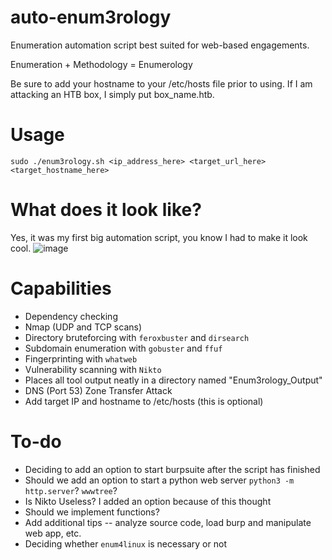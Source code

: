 # auto-enum3rology
Enumeration automation script best suited for web-based engagements.

Enumeration + Methodology = Enumerology

Be sure to add your hostname to your /etc/hosts file prior to using. If I am attacking an HTB box, I simply put box_name.htb.
# Usage
`sudo ./enum3rology.sh <ip_address_here> <target_url_here> <target_hostname_here>`
# What does it look like?
Yes, it was my first big automation script, you know I had to make it look cool.
![image](https://user-images.githubusercontent.com/42036798/234483449-da105bbc-42b0-4bd7-a07d-26bd2cc836a5.png)
# Capabilities
- Dependency checking
- Nmap (UDP and TCP scans)
- Directory bruteforcing with `feroxbuster` and `dirsearch`
- Subdomain enumeration with `gobuster` and `ffuf`
- Fingerprinting with `whatweb`
- Vulnerability scanning with `Nikto`
- Places all tool output neatly in a directory named "Enum3rology_Output"
- DNS (Port 53) Zone Transfer Attack
- Add target IP and hostname to /etc/hosts (this is optional)
# To-do
- Deciding to add an option to start burpsuite after the script has finished
- Should we add an option to start a python web server `python3 -m http.server`? `wwwtree`?
- Is Nikto Useless? I added an option because of this thought
- Should we implement functions?
- Add additional tips -- analyze source code, load burp and manipulate web app, etc.
- Deciding whether `enum4linux` is necessary or not
